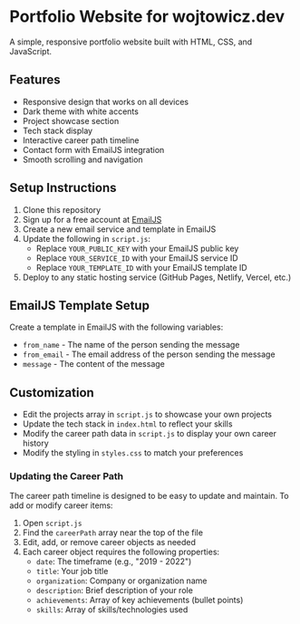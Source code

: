 # Portfolio Website for wojtowicz.dev

A simple, responsive portfolio website built with HTML, CSS, and JavaScript.

## Features

- Responsive design that works on all devices
- Dark theme with white accents
- Project showcase section
- Tech stack display
- Interactive career path timeline
- Contact form with EmailJS integration
- Smooth scrolling and navigation

## Setup Instructions

1. Clone this repository
2. Sign up for a free account at [EmailJS](https://www.emailjs.com/)
3. Create a new email service and template in EmailJS
4. Update the following in `script.js`:
   - Replace `YOUR_PUBLIC_KEY` with your EmailJS public key
   - Replace `YOUR_SERVICE_ID` with your EmailJS service ID
   - Replace `YOUR_TEMPLATE_ID` with your EmailJS template ID
5. Deploy to any static hosting service (GitHub Pages, Netlify, Vercel, etc.)

## EmailJS Template Setup

Create a template in EmailJS with the following variables:
- `from_name` - The name of the person sending the message
- `from_email` - The email address of the person sending the message
- `message` - The content of the message

## Customization

- Edit the projects array in `script.js` to showcase your own projects
- Update the tech stack in `index.html` to reflect your skills
- Modify the career path data in `script.js` to display your own career history
- Modify the styling in `styles.css` to match your preferences

### Updating the Career Path

The career path timeline is designed to be easy to update and maintain. To add or modify career items:

1. Open `script.js`
2. Find the `careerPath` array near the top of the file
3. Edit, add, or remove career objects as needed
4. Each career object requires the following properties:
   - `date`: The timeframe (e.g., "2019 - 2022")
   - `title`: Your job title
   - `organization`: Company or organization name
   - `description`: Brief description of your role
   - `achievements`: Array of key achievements (bullet points)
   - `skills`: Array of skills/technologies used
